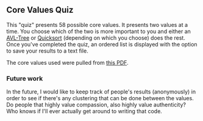 ## Core Values Quiz ##

This "quiz" presents 58 possible core values.  It presents two values at a time.  You choose which of the two is more 
important to you and either an [AVL-Tree](https://en.wikipedia.org/wiki/AVL_Tree) or [Quicksort](https://en.wikipedia.org/wiki/) 
(depending on which you choose) does the rest.  Once you've completed the quiz, an ordered list is displayed with the 
option to save your results to a text file.

The core values used were pulled from [this PDF](http://thehappinesstrap.com/upimages/complete_worksheets_for_The_Confidence_Gap.pdf).

### Future work ###

In the future, I would like to keep track of people's results (anonymously) in order to see if there's any clustering
that can be done between the values.  Do people that highly value compassion, also highly value authenticity?  Who knows
if I'll ever actually get around to writing that code.